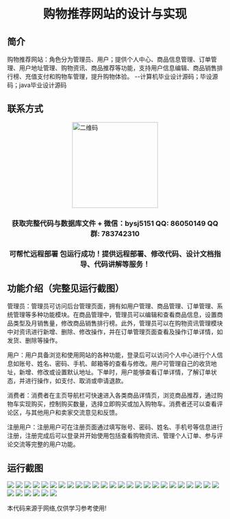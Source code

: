 <p><h1 align="center">购物推荐网站的设计与实现</h1></p>

## 简介
购物推荐网站：角色分为管理员、用户；提供个人中心、商品信息管理、订单管理、用户地址管理、购物资讯、商品推荐等功能，支持用户信息编辑、商品销售排行榜、充值支付和购物车管理，提升购物体验。    --计算机毕业设计源码；毕设源码；java毕业设计源码


## 联系方式
<img src="https://bs-1329754181.cos.ap-shanghai.myqcloud.com/wx.jpg" alt="二维码" style="display: block; margin: 0 auto;" width="200px">
<p><h3 align="center">获取完整代码与数据库文件 + 微信：bysj5151 QQ: 86050149 QQ群: 783742310</h3></p>
<p><h3 align="center">可帮忙远程部署 包运行成功！提供远程部署、修改代码、设计文档指导、代码讲解等服务！</h3></p>

## 功能介绍（完整见运行截图）
管理员：管理员可访问后台管理页面，拥有如用户管理、商品管理、订单管理、系统管理等多种功能模块。在商品管理中，管理员可以编辑和查看商品信息，设置商品类型及月销售量，修改商品销售排行榜。此外，管理员可以在购物资讯管理模块中对资讯进行新增、删除、修改操作，并在订单管理页面查看及操作订单详情，如发货、删除等操作。

用户：用户具备浏览和使用网站的各种功能，登录后可以访问个人中心进行个人信息如账号、姓名、密码、手机、邮箱等的查看与修改。用户可管理自己的收货地址，新增、修改或设置默认地址。下单时，用户能够查看订单详情，了解订单状态，并进行操作，如支付、取消或申请退款。

消费者：消费者在主页导航栏可快速进入各类商品详情页，浏览商品推荐，通过购物车实现购买，控制购买数量，选择立即购买或加入购物车。消费者还可以查看评论区，与其他用户和卖家交流意见和反馈。

注册用户：注册用户可在注册页面通过填写账号、密码、姓名、手机号等信息进行注册，注册完成后可以登录并开始使用包括查看购物资讯、管理个人订单、参与评论交流等完整的用户功能。


## 运行截图
![](https://bs-1329754181.cos.ap-shanghai.myqcloud.com/spring/ShoppingRecommendationWebsiteDesignAndImplementation/img/001.jpg)
![](https://bs-1329754181.cos.ap-shanghai.myqcloud.com/spring/ShoppingRecommendationWebsiteDesignAndImplementation/img/002.jpg)
![](https://bs-1329754181.cos.ap-shanghai.myqcloud.com/spring/ShoppingRecommendationWebsiteDesignAndImplementation/img/003.jpg)
![](https://bs-1329754181.cos.ap-shanghai.myqcloud.com/spring/ShoppingRecommendationWebsiteDesignAndImplementation/img/004.jpg)
![](https://bs-1329754181.cos.ap-shanghai.myqcloud.com/spring/ShoppingRecommendationWebsiteDesignAndImplementation/img/005.jpg)
![](https://bs-1329754181.cos.ap-shanghai.myqcloud.com/spring/ShoppingRecommendationWebsiteDesignAndImplementation/img/006.jpg)
![](https://bs-1329754181.cos.ap-shanghai.myqcloud.com/spring/ShoppingRecommendationWebsiteDesignAndImplementation/img/007.jpg)
![](https://bs-1329754181.cos.ap-shanghai.myqcloud.com/spring/ShoppingRecommendationWebsiteDesignAndImplementation/img/008.jpg)
![](https://bs-1329754181.cos.ap-shanghai.myqcloud.com/spring/ShoppingRecommendationWebsiteDesignAndImplementation/img/009.jpg)
![](https://bs-1329754181.cos.ap-shanghai.myqcloud.com/spring/ShoppingRecommendationWebsiteDesignAndImplementation/img/010.jpg)
![](https://bs-1329754181.cos.ap-shanghai.myqcloud.com/spring/ShoppingRecommendationWebsiteDesignAndImplementation/img/011.jpg)
![](https://bs-1329754181.cos.ap-shanghai.myqcloud.com/spring/ShoppingRecommendationWebsiteDesignAndImplementation/img/012.jpg)
![](https://bs-1329754181.cos.ap-shanghai.myqcloud.com/spring/ShoppingRecommendationWebsiteDesignAndImplementation/img/013.jpg)
![](https://bs-1329754181.cos.ap-shanghai.myqcloud.com/spring/ShoppingRecommendationWebsiteDesignAndImplementation/img/014.jpg)
![](https://bs-1329754181.cos.ap-shanghai.myqcloud.com/spring/ShoppingRecommendationWebsiteDesignAndImplementation/img/015.jpg)
![](https://bs-1329754181.cos.ap-shanghai.myqcloud.com/spring/ShoppingRecommendationWebsiteDesignAndImplementation/img/016.jpg)
![](https://bs-1329754181.cos.ap-shanghai.myqcloud.com/spring/ShoppingRecommendationWebsiteDesignAndImplementation/img/017.jpg)
![](https://bs-1329754181.cos.ap-shanghai.myqcloud.com/spring/ShoppingRecommendationWebsiteDesignAndImplementation/img/018.jpg)
![](https://bs-1329754181.cos.ap-shanghai.myqcloud.com/spring/ShoppingRecommendationWebsiteDesignAndImplementation/img/019.jpg)
![](https://bs-1329754181.cos.ap-shanghai.myqcloud.com/spring/ShoppingRecommendationWebsiteDesignAndImplementation/img/020.jpg)
![](https://bs-1329754181.cos.ap-shanghai.myqcloud.com/spring/ShoppingRecommendationWebsiteDesignAndImplementation/img/021.jpg)
![](https://bs-1329754181.cos.ap-shanghai.myqcloud.com/spring/ShoppingRecommendationWebsiteDesignAndImplementation/img/022.jpg)
![](https://bs-1329754181.cos.ap-shanghai.myqcloud.com/spring/ShoppingRecommendationWebsiteDesignAndImplementation/img/023.jpg)
![](https://bs-1329754181.cos.ap-shanghai.myqcloud.com/spring/ShoppingRecommendationWebsiteDesignAndImplementation/img/024.jpg)
![](https://bs-1329754181.cos.ap-shanghai.myqcloud.com/spring/ShoppingRecommendationWebsiteDesignAndImplementation/img/025.jpg)
![](https://bs-1329754181.cos.ap-shanghai.myqcloud.com/spring/ShoppingRecommendationWebsiteDesignAndImplementation/img/026.jpg)
![](https://bs-1329754181.cos.ap-shanghai.myqcloud.com/spring/ShoppingRecommendationWebsiteDesignAndImplementation/img/027.jpg)
![](https://bs-1329754181.cos.ap-shanghai.myqcloud.com/spring/ShoppingRecommendationWebsiteDesignAndImplementation/img/028.jpg)
![](https://bs-1329754181.cos.ap-shanghai.myqcloud.com/spring/ShoppingRecommendationWebsiteDesignAndImplementation/img/029.jpg)
![](https://bs-1329754181.cos.ap-shanghai.myqcloud.com/spring/ShoppingRecommendationWebsiteDesignAndImplementation/img/030.jpg)
![](https://bs-1329754181.cos.ap-shanghai.myqcloud.com/spring/ShoppingRecommendationWebsiteDesignAndImplementation/img/031.jpg)

<p>本代码来源于网络,仅供学习参考使用!</p>
